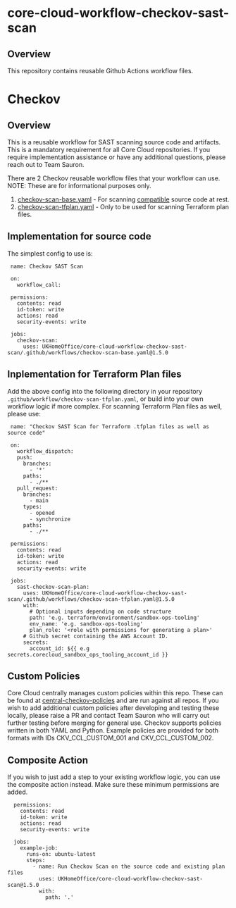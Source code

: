# core-cloud-workflow-checkov-sast-scan

## Overview
This repository contains reusable Github Actions workflow files.

# Checkov

## Overview
This is a reusable workflow for SAST scanning source code and artifacts. This is a mandatory requirement for all Core Cloud repositories. If you require implementation assistance or have any additional questions, please reach out to Team Sauron.

There are 2 Checkov reusable workflow files that your workflow can use. NOTE: These are for informational purposes only.

1. [checkov-scan-base.yaml](https://github.com/UKHomeOffice/core-cloud-workflow-checkov-sast-scan/.github/workflows/checkov-scan-base.yaml) - For scanning [compatible](https://spacelift.io/blog/what-is-checkov#what-is-checkov) source code at rest.
2. [checkov-scan-tfplan.yaml](https://github.com/UKHomeOffice/core-cloud-workflow-checkov-sast-scan/.github/workflows/checkov-scan-tfplan.yaml) - Only to be used for scanning Terraform plan files.
## Implementation for source code 
The simplest config to use is:

     name: Checkov SAST Scan
     
     on:
       workflow_call:

     permissions:
       contents: read
       id-token: write
       actions: read
       security-events: write

     jobs:
       checkov-scan:
         uses: UKHomeOffice/core-cloud-workflow-checkov-sast-scan/.github/workflows/checkov-scan-base.yaml@1.5.0

## Inplementation for Terraform Plan files

Add the above config into the following directory in your repository `.github/workflow/checkov-scan-tfplan.yaml`, or build into your own workflow logic if more complex. For scanning Terraform Plan files as well, please use:

     name: "Checkov SAST Scan for Terraform .tfplan files as well as source code"
     
     on:
       workflow_dispatch:
       push:
         branches:
           - '*'
         paths:
           - ./**
       pull_request:
         branches:
           - main
         types:
           - opened
           - synchronize
         paths:
           - ./**
     
     permissions:
       contents: read
       id-token: write
       actions: read
       security-events: write
     
     jobs:
       sast-checkov-scan-plan:
         uses: UKHomeOffice/core-cloud-workflow-checkov-sast-scan/.github/workflows/checkov-scan-tfplan.yaml@1.5.0
         with:
           # Optional inputs depending on code structure
           path: 'e.g. terraform/environment/sandbox-ops-tooling'
           env_name: 'e.g. sandbox-ops-tooling'
           plan_role: '<role with permissions for generating a plan>'
         # Github secret containing the AWS Account ID.
         secrets:
           account_id: ${{ e.g secrets.corecloud_sandbox_ops_tooling_account_id }}

## Custom Policies

Core Cloud centrally manages custom policies within this repo. These can be found at [central-checkov-policies](https://github.com/UKHomeOffice/core-cloud-workflow-checkov-sast-scan/central-checkov-policies) and are run against all repos. If you wish to add additional custom policies after developing and testing these locally, please raise a PR and contact Team Sauron who will carry out further testing before merging for general use. Checkov supports policies written in both YAML and Python. Example policies are provided for both formats with IDs CKV_CCL_CUSTOM_001 and CKV_CCL_CUSTOM_002.

## Composite Action

If you wish to just add a step to your existing workflow logic, you can use the composite action instead. Make sure these minimum permissions are added.

      permissions:
        contents: read
        id-token: write
        actions: read
        security-events: write
        
      jobs:
        example-job:
          runs-on: ubuntu-latest
          steps:  
            - name: Run Checkov Scan on the source code and existing plan files
              uses: UKHomeOffice/core-cloud-workflow-checkov-sast-scan@1.5.0
              with:
                path: '.'


